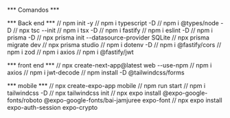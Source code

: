 *** Comandos ***

***  Back end ***
// npm init -y
// npm i typescript -D
// npm i @types/node -D
// npx tsc --init
// npm i tsx -D
// npm i fastify
// npm i eslint -D
// npm i prisma -D
// npx prisma init --datasource-provider SQLite
// npx prisma migrate dev
// npx prisma studio
// npm i dotenv -D
// npm i @fastify/cors
// npm i zod
// npm i axios
// npm i @fastify/jwt


***  front end ***
// npx create-next-app@latest web --use-npm
// npm i axios
// npm i jwt-decode
// npm install -D @tailwindcss/forms

*** mobile ***
// npx create-expo-app mobile
// npm run start
// npm i tailwindcss -D
// npx tailwindcss init
// npx expo install @expo-google-fonts/roboto @expo-google-fonts/bai-jamjuree expo-font
// npx expo install expo-auth-session expo-crypto